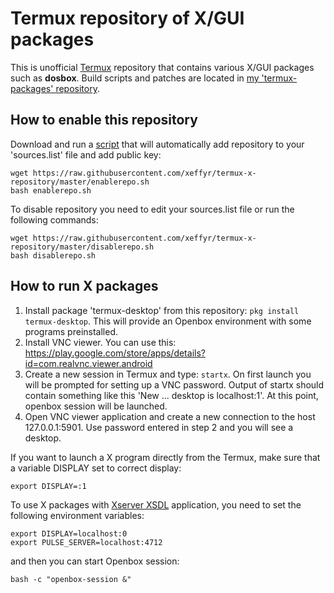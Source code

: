 # Termux repository of X/GUI packages
This is unofficial [Termux](https://github.com/termux/termux-app) repository that contains various X/GUI packages such as **dosbox**.
Build scripts and patches are located in [my 'termux-packages' repository](https://github.com/xeffyr/termux-packages/tree/termux-x-packages).

## How to enable this repository
Download and run a [script](https://github.com/xeffyr/termux-x-repository/blob/master/enablerepo.sh) that will automatically add repository to your 'sources.list' file and add public key:
```
wget https://raw.githubusercontent.com/xeffyr/termux-x-repository/master/enablerepo.sh
bash enablerepo.sh
```

To disable repository you need to edit your sources.list file or run the following commands:
```
wget https://raw.githubusercontent.com/xeffyr/termux-x-repository/master/disablerepo.sh
bash disablerepo.sh
```

## How to run X packages
1. Install package 'termux-desktop' from this repository: `pkg install termux-desktop`. This will provide an Openbox environment with some programs preinstalled.
2. Install VNC viewer. You can use this: https://play.google.com/store/apps/details?id=com.realvnc.viewer.android
3. Create a new session in Termux and type: `startx`. On first launch you will be prompted for setting up a VNC password.
Output of startx should contain something like this 'New ... desktop is localhost:1'. At this point, openbox session will
be launched.
4. Open VNC viewer application and create a new connection to the host 127.0.0.1:5901. Use password entered in step 2 and you will see a desktop.

If you want to launch a X program directly from the Termux, make sure that a variable DISPLAY set to correct display:
```
export DISPLAY=:1
```

To use X packages with [Xserver XSDL](https://play.google.com/store/apps/details?id=x.org.server) application, you need to set the following environment variables:
```
export DISPLAY=localhost:0
export PULSE_SERVER=localhost:4712
```

and then you can start Openbox session:
```
bash -c "openbox-session &"
```
